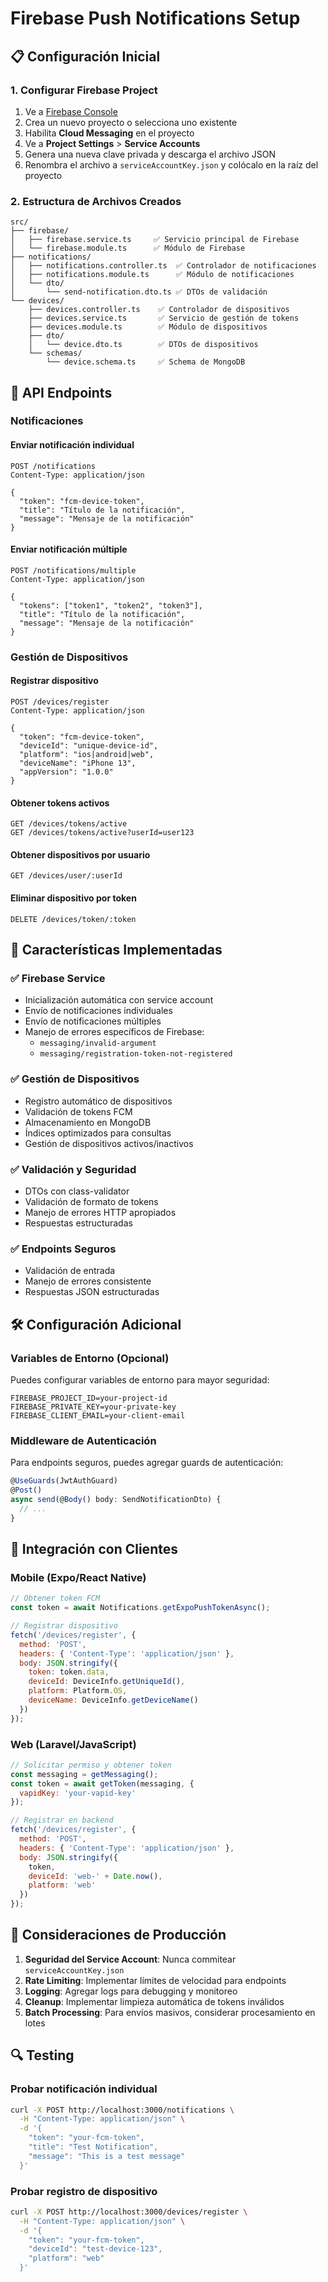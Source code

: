 # Firebase Push Notifications Setup

## 📋 Configuración Inicial

### 1. Configurar Firebase Project

1. Ve a [Firebase Console](https://console.firebase.google.com/)
2. Crea un nuevo proyecto o selecciona uno existente
3. Habilita **Cloud Messaging** en el proyecto
4. Ve a **Project Settings** > **Service Accounts**
5. Genera una nueva clave privada y descarga el archivo JSON
6. Renombra el archivo a `serviceAccountKey.json` y colócalo en la raíz del proyecto

### 2. Estructura de Archivos Creados

```
src/
├── firebase/
│   ├── firebase.service.ts     ✅ Servicio principal de Firebase
│   └── firebase.module.ts      ✅ Módulo de Firebase
├── notifications/
│   ├── notifications.controller.ts  ✅ Controlador de notificaciones
│   ├── notifications.module.ts      ✅ Módulo de notificaciones
│   └── dto/
│       └── send-notification.dto.ts ✅ DTOs de validación
└── devices/
    ├── devices.controller.ts    ✅ Controlador de dispositivos
    ├── devices.service.ts       ✅ Servicio de gestión de tokens
    ├── devices.module.ts        ✅ Módulo de dispositivos
    ├── dto/
    │   └── device.dto.ts        ✅ DTOs de dispositivos
    └── schemas/
        └── device.schema.ts     ✅ Schema de MongoDB
```

## 🚀 API Endpoints

### Notificaciones

#### Enviar notificación individual
```http
POST /notifications
Content-Type: application/json

{
  "token": "fcm-device-token",
  "title": "Título de la notificación",
  "message": "Mensaje de la notificación"
}
```

#### Enviar notificación múltiple
```http
POST /notifications/multiple
Content-Type: application/json

{
  "tokens": ["token1", "token2", "token3"],
  "title": "Título de la notificación",
  "message": "Mensaje de la notificación"
}
```

### Gestión de Dispositivos

#### Registrar dispositivo
```http
POST /devices/register
Content-Type: application/json

{
  "token": "fcm-device-token",
  "deviceId": "unique-device-id",
  "platform": "ios|android|web",
  "deviceName": "iPhone 13",
  "appVersion": "1.0.0"
}
```

#### Obtener tokens activos
```http
GET /devices/tokens/active
GET /devices/tokens/active?userId=user123
```

#### Obtener dispositivos por usuario
```http
GET /devices/user/:userId
```

#### Eliminar dispositivo por token
```http
DELETE /devices/token/:token
```

## 🔧 Características Implementadas

### ✅ Firebase Service
- Inicialización automática con service account
- Envío de notificaciones individuales
- Envío de notificaciones múltiples
- Manejo de errores específicos de Firebase:
  - `messaging/invalid-argument`
  - `messaging/registration-token-not-registered`

### ✅ Gestión de Dispositivos
- Registro automático de dispositivos
- Validación de tokens FCM
- Almacenamiento en MongoDB
- Índices optimizados para consultas
- Gestión de dispositivos activos/inactivos

### ✅ Validación y Seguridad
- DTOs con class-validator
- Validación de formato de tokens
- Manejo de errores HTTP apropiados
- Respuestas estructuradas

### ✅ Endpoints Seguros
- Validación de entrada
- Manejo de errores consistente
- Respuestas JSON estructuradas

## 🛠️ Configuración Adicional

### Variables de Entorno (Opcional)
Puedes configurar variables de entorno para mayor seguridad:

```env
FIREBASE_PROJECT_ID=your-project-id
FIREBASE_PRIVATE_KEY=your-private-key
FIREBASE_CLIENT_EMAIL=your-client-email
```

### Middleware de Autenticación
Para endpoints seguros, puedes agregar guards de autenticación:

```typescript
@UseGuards(JwtAuthGuard)
@Post()
async send(@Body() body: SendNotificationDto) {
  // ...
}
```

## 📱 Integración con Clientes

### Mobile (Expo/React Native)
```javascript
// Obtener token FCM
const token = await Notifications.getExpoPushTokenAsync();

// Registrar dispositivo
fetch('/devices/register', {
  method: 'POST',
  headers: { 'Content-Type': 'application/json' },
  body: JSON.stringify({
    token: token.data,
    deviceId: DeviceInfo.getUniqueId(),
    platform: Platform.OS,
    deviceName: DeviceInfo.getDeviceName()
  })
});
```

### Web (Laravel/JavaScript)
```javascript
// Solicitar permiso y obtener token
const messaging = getMessaging();
const token = await getToken(messaging, {
  vapidKey: 'your-vapid-key'
});

// Registrar en backend
fetch('/devices/register', {
  method: 'POST',
  headers: { 'Content-Type': 'application/json' },
  body: JSON.stringify({
    token,
    deviceId: 'web-' + Date.now(),
    platform: 'web'
  })
});
```

## 🚨 Consideraciones de Producción

1. **Seguridad del Service Account**: Nunca commitear `serviceAccountKey.json`
2. **Rate Limiting**: Implementar límites de velocidad para endpoints
3. **Logging**: Agregar logs para debugging y monitoreo
4. **Cleanup**: Implementar limpieza automática de tokens inválidos
5. **Batch Processing**: Para envíos masivos, considerar procesamiento en lotes

## 🔍 Testing

### Probar notificación individual
```bash
curl -X POST http://localhost:3000/notifications \
  -H "Content-Type: application/json" \
  -d '{
    "token": "your-fcm-token",
    "title": "Test Notification",
    "message": "This is a test message"
  }'
```

### Probar registro de dispositivo
```bash
curl -X POST http://localhost:3000/devices/register \
  -H "Content-Type: application/json" \
  -d '{
    "token": "your-fcm-token",
    "deviceId": "test-device-123",
    "platform": "web"
  }'
```